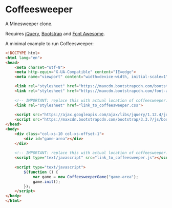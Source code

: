 # Coffeesweeper

A Minesweeper clone.

Requires [jQuery](https://jquery.com/), [Bootstrap](http://getbootstrap.com/) and [Font Awesome](http://fontawesome.io/).

A minimal example to run Coffeesweeper:


```html
<!DOCTYPE html>
<html lang="en">
<head>
    <meta charset="utf-8">
    <meta http-equiv="X-UA-Compatible" content="IE=edge">
    <meta name="viewport" content="width=device-width, initial-scale=1">

    <link rel="stylesheet" href="https://maxcdn.bootstrapcdn.com/bootstrap/3.3.7/css/bootstrap.min.css">
    <link rel="stylesheet" href="https://maxcdn.bootstrapcdn.com/font-awesome/4.7.0/css/font-awesome.min.css">
    
    <!-- IMPORTANT: replace this with actual location of coffeesweeper.css -->
    <link rel="stylesheet" href="link_to_coffeesweeper.css">
    
    <script src="https://ajax.googleapis.com/ajax/libs/jquery/1.12.4/jquery.min.js"></script>
    <script src="https://maxcdn.bootstrapcdn.com/bootstrap/3.3.7/js/bootstrap.min.js"></script>
</head>
<body>
    <div class="col-xs-10 col-xs-offset-1">
        <div id="game-area"></div>
    </div>
    
    <!-- IMPORTANT: replace this with actual location of coffeesweeper.js -->
    <script type="text/javascript" src="link_to_coffeesweeper.js"></script>
    
    <script type="text/javascript">
        $(function () {
            var game = new CoffeesweeperGame("game-area");
            game.init();
        });
    </script>
</body>
</html>
```
